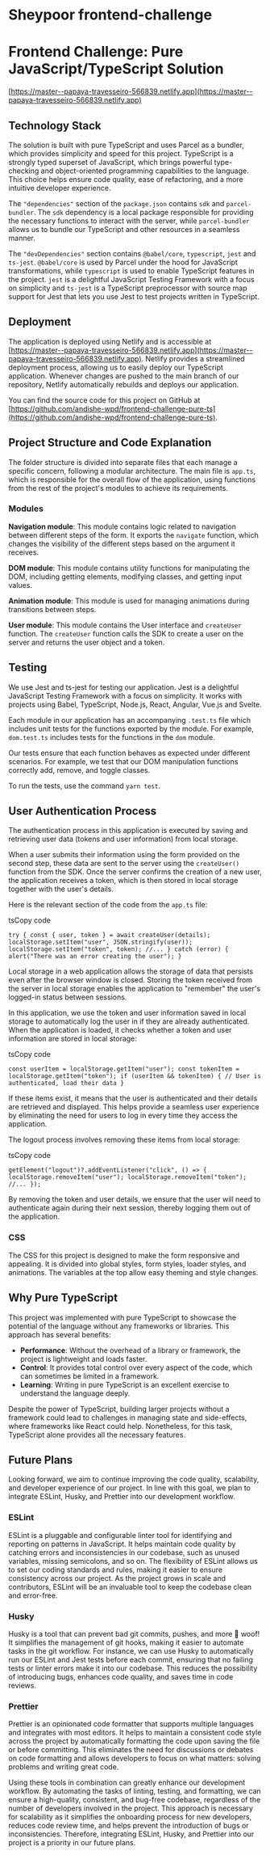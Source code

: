 # Sheypoor frontend-challenge

# Frontend Challenge: Pure JavaScript/TypeScript Solution

[https://master--papaya-travesseiro-566839.netlify.app](https://master--papaya-travesseiro-566839.netlify.app)

## Technology Stack

The solution is built with pure TypeScript and uses Parcel as a bundler, which provides simplicity and speed for this project. TypeScript is a strongly typed superset of JavaScript, which brings powerful type-checking and object-oriented programming capabilities to the language. This choice helps ensure code quality, ease of refactoring, and a more intuitive developer experience.

The `"dependencies"` section of the `package.json` contains `sdk` and `parcel-bundler`. The `sdk` dependency is a local package responsible for providing the necessary functions to interact with the server, while `parcel-bundler` allows us to bundle our TypeScript and other resources in a seamless manner.

The `"devDependencies"` section contains `@babel/core`, `typescript`, `jest` and `ts-jest`. `@babel/core` is used by Parcel under the hood for JavaScript transformations, while `typescript` is used to enable TypeScript features in the project. `jest` is a delightful JavaScript Testing Framework with a focus on simplicity and `ts-jest` is a TypeScript preprocessor with source map support for Jest that lets you use Jest to test projects written in TypeScript.

## Deployment

The application is deployed using Netlify and is accessible at [https://master--papaya-travesseiro-566839.netlify.app](https://master--papaya-travesseiro-566839.netlify.app). Netlify provides a streamlined deployment process, allowing us to easily deploy our TypeScript application. Whenever changes are pushed to the main branch of our repository, Netlify automatically rebuilds and deploys our application.

You can find the source code for this project on GitHub at [https://github.com/andishe-wpd/frontend-challenge-pure-ts](https://github.com/andishe-wpd/frontend-challenge-pure-ts).

## Project Structure and Code Explanation

The folder structure is divided into separate files that each manage a specific concern, following a modular architecture. The main file is `app.ts`, which is responsible for the overall flow of the application, using functions from the rest of the project's modules to achieve its requirements.

### Modules

**Navigation module**: This module contains logic related to navigation between different steps of the form. It exports the `navigate` function, which changes the visibility of the different steps based on the argument it receives.

**DOM module**: This module contains utility functions for manipulating the DOM, including getting elements, modifying classes, and getting input values.

**Animation module**: This module is used for managing animations during transitions between steps.

**User module**: This module contains the User interface and `createUser` function. The `createUser` function calls the SDK to create a user on the server and returns the user object and a token.

## Testing

We use Jest and ts-jest for testing our application. Jest is a delightful JavaScript Testing Framework with a focus on simplicity. It works with projects using Babel, TypeScript, Node.js, React, Angular, Vue.js and Svelte.

Each module in our application has an accompanying `.test.ts` file which includes unit tests for the functions exported by the module. For example, `dom.test.ts` includes tests for the functions in the `dom` module.

Our tests ensure that each function behaves as expected under different scenarios. For example, we test that our DOM manipulation functions correctly add, remove, and toggle classes.

To run the tests, use the command `yarn test`.

## User Authentication Process

The authentication process in this application is executed by saving and retrieving user data (tokens and user information) from local storage.

When a user submits their information using the form provided on the second step, these data are sent to the server using the `createUser()` function from the SDK. Once the server confirms the creation of a new user, the application receives a token, which is then stored in local storage together with the user's details.

Here is the relevant section of the code from the `app.ts` file:

tsCopy code

`try { const { user, token } = await createUser(details); localStorage.setItem("user", JSON.stringify(user)); localStorage.setItem("token", token); //... } catch (error) { alert("There was an error creating the user"); }`

Local storage in a web application allows the storage of data that persists even after the browser window is closed. Storing the token received from the server in local storage enables the application to "remember" the user's logged-in status between sessions.

In this application, we use the token and user information saved in local storage to automatically log the user in if they are already authenticated. When the application is loaded, it checks whether a token and user information are stored in local storage:

tsCopy code

`const userItem = localStorage.getItem("user"); const tokenItem = localStorage.getItem("token"); if (userItem && tokenItem) { // User is authenticated, load their data }`

If these items exist, it means that the user is authenticated and their details are retrieved and displayed. This helps provide a seamless user experience by eliminating the need for users to log in every time they access the application.

The logout process involves removing these items from local storage:

tsCopy code

`getElement("logout")?.addEventListener("click", () => { localStorage.removeItem("user"); localStorage.removeItem("token"); //... });`

By removing the token and user details, we ensure that the user will need to authenticate again during their next session, thereby logging them out of the application.

### CSS

The CSS for this project is designed to make the form responsive and appealing. It is divided into global styles, form styles, loader styles, and animations. The variables at the top allow easy theming and style changes.

## Why Pure TypeScript

This project was implemented with pure TypeScript to showcase the potential of the language without any frameworks or libraries. This approach has several benefits:

- **Performance**: Without the overhead of a library or framework, the project is lightweight and loads faster.
- **Control**: It provides total control over every aspect of the code, which can sometimes be limited in a framework.
- **Learning**: Writing in pure TypeScript is an excellent exercise to understand the language deeply.

Despite the power of TypeScript, building larger projects without a framework could lead to challenges in managing state and side-effects, where frameworks like React could help. Nonetheless, for this task, TypeScript alone provides all the necessary features.

## Future Plans

Looking forward, we aim to continue improving the code quality, scalability, and developer experience of our project. In line with this goal, we plan to integrate ESLint, Husky, and Prettier into our development workflow.

### ESLint

ESLint is a pluggable and configurable linter tool for identifying and reporting on patterns in JavaScript. It helps maintain code quality by catching errors and inconsistencies in our codebase, such as unused variables, missing semicolons, and so on. The flexibility of ESLint allows us to set our coding standards and rules, making it easier to ensure consistency across our project. As the project grows in scale and contributors, ESLint will be an invaluable tool to keep the codebase clean and error-free.

### Husky

Husky is a tool that can prevent bad git commits, pushes, and more 🐶 woof! It simplifies the management of git hooks, making it easier to automate tasks in the git workflow. For instance, we can use Husky to automatically run our ESLint and Jest tests before each commit, ensuring that no failing tests or linter errors make it into our codebase. This reduces the possibility of introducing bugs, enhances code quality, and saves time in code reviews.

### Prettier

Prettier is an opinionated code formatter that supports multiple languages and integrates with most editors. It helps to maintain a consistent code style across the project by automatically formatting the code upon saving the file or before committing. This eliminates the need for discussions or debates on code formatting and allows developers to focus on what matters: solving problems and writing great code.

Using these tools in combination can greatly enhance our development workflow. By automating the tasks of linting, testing, and formatting, we can ensure a high-quality, consistent, and bug-free codebase, regardless of the number of developers involved in the project. This approach is necessary for scalability as it simplifies the onboarding process for new developers, reduces code review time, and helps prevent the introduction of bugs or inconsistencies. Therefore, integrating ESLint, Husky, and Prettier into our project is a priority in our future plans.
